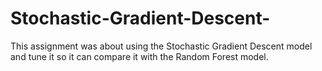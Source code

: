 # Stochastic-Gradient-Descent-
This assignment was about using the Stochastic Gradient Descent model and tune it so it can compare it with the Random Forest model.
